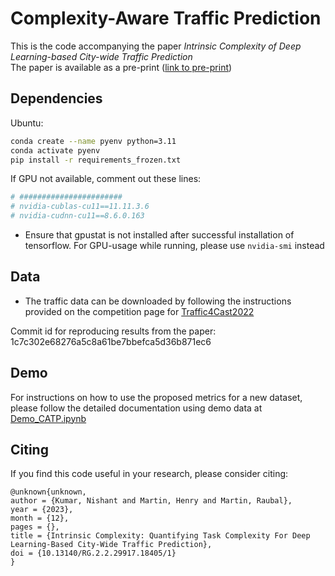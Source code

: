 
# Complexity-Aware Traffic Prediction 


This is the code accompanying the paper _Intrinsic Complexity of Deep Learning-based City-wide Traffic Prediction_  
The paper is available as a pre-print ([link to pre-print](http://dx.doi.org/10.13140/RG.2.2.29917.18405/1))
## Dependencies

Ubuntu: 
```bash
conda create --name pyenv python=3.11
conda activate pyenv
pip install -r requirements_frozen.txt
```
If GPU not available, comment out these lines:
```bash
# #######################
# nvidia-cublas-cu11==11.11.3.6
# nvidia-cudnn-cu11==8.6.0.163
```
- Ensure that gpustat is not installed after successful installation of tensorflow. For GPU-usage while running, please 
use `nvidia-smi` instead


## Data
- The traffic data can be downloaded by following the instructions provided on the competition page for [Traffic4Cast2022](https://github.com/iarai/NeurIPS2022-traffic4cast)


Commit id for reproducing results from the paper: 
1c7c302e68276a5c8a61be7bbefca5d36b871ec6


## Demo 
For instructions on how to use the proposed metrics for a new dataset, please follow the detailed documentation using demo data at [Demo_CATP.ipynb](https://github.com/mie-lab/Complexity-Aware-Traffic-Prediction/blob/main/CATP/Demo_CATP.ipynb)


## Citing
If you find this code useful in your research, please consider citing:
```
@unknown{unknown,
author = {Kumar, Nishant and Martin, Henry and Martin, Raubal},
year = {2023},
month = {12},
pages = {},
title = {Intrinsic Complexity: Quantifying Task Complexity For Deep Learning-Based City-Wide Traffic Prediction},
doi = {10.13140/RG.2.2.29917.18405/1}
}
```
